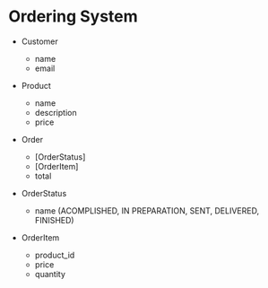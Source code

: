 # Ordering System

- Customer
    - name
    - email

- Product
    - name
    - description
    - price

- Order
    - [OrderStatus]
    - [OrderItem]
    - total

- OrderStatus
    - name (ACOMPLISHED, IN PREPARATION, SENT, DELIVERED, FINISHED)

- OrderItem
    - product_id
    - price
    - quantity